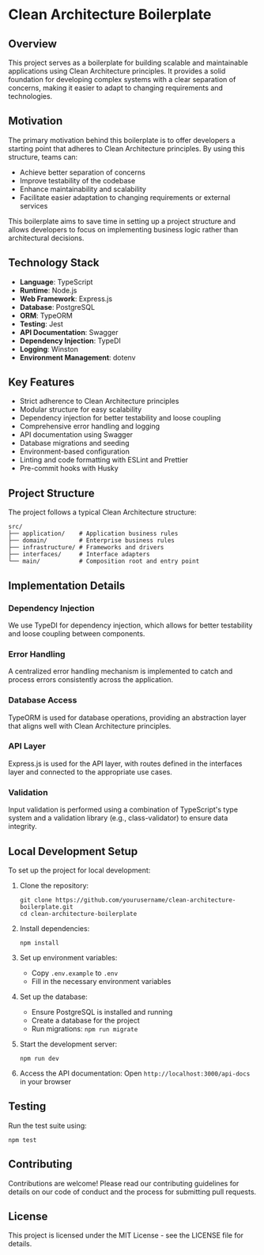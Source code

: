 # Clean Architecture Boilerplate

## Overview

This project serves as a boilerplate for building scalable and maintainable applications using Clean Architecture principles. It provides a solid foundation for developing complex systems with a clear separation of concerns, making it easier to adapt to changing requirements and technologies.

## Motivation

The primary motivation behind this boilerplate is to offer developers a starting point that adheres to Clean Architecture principles. By using this structure, teams can:

- Achieve better separation of concerns
- Improve testability of the codebase
- Enhance maintainability and scalability
- Facilitate easier adaptation to changing requirements or external services

This boilerplate aims to save time in setting up a project structure and allows developers to focus on implementing business logic rather than architectural decisions.

## Technology Stack

- **Language**: TypeScript
- **Runtime**: Node.js
- **Web Framework**: Express.js
- **Database**: PostgreSQL
- **ORM**: TypeORM
- **Testing**: Jest
- **API Documentation**: Swagger
- **Dependency Injection**: TypeDI
- **Logging**: Winston
- **Environment Management**: dotenv

## Key Features

- Strict adherence to Clean Architecture principles
- Modular structure for easy scalability
- Dependency injection for better testability and loose coupling
- Comprehensive error handling and logging
- API documentation using Swagger
- Database migrations and seeding
- Environment-based configuration
- Linting and code formatting with ESLint and Prettier
- Pre-commit hooks with Husky

## Project Structure

The project follows a typical Clean Architecture structure:

```
src/
├── application/    # Application business rules
├── domain/         # Enterprise business rules
├── infrastructure/ # Frameworks and drivers
├── interfaces/     # Interface adapters
└── main/           # Composition root and entry point
```

## Implementation Details

### Dependency Injection

We use TypeDI for dependency injection, which allows for better testability and loose coupling between components.

### Error Handling

A centralized error handling mechanism is implemented to catch and process errors consistently across the application.

### Database Access

TypeORM is used for database operations, providing an abstraction layer that aligns well with Clean Architecture principles.

### API Layer

Express.js is used for the API layer, with routes defined in the interfaces layer and connected to the appropriate use cases.

### Validation

Input validation is performed using a combination of TypeScript's type system and a validation library (e.g., class-validator) to ensure data integrity.

## Local Development Setup

To set up the project for local development:

1. Clone the repository:
   ```
   git clone https://github.com/yourusername/clean-architecture-boilerplate.git
   cd clean-architecture-boilerplate
   ```

2. Install dependencies:
   ```
   npm install
   ```

3. Set up environment variables:
   - Copy `.env.example` to `.env`
   - Fill in the necessary environment variables

4. Set up the database:
   - Ensure PostgreSQL is installed and running
   - Create a database for the project
   - Run migrations: `npm run migrate`

5. Start the development server:
   ```
   npm run dev
   ```

6. Access the API documentation:
   Open `http://localhost:3000/api-docs` in your browser

## Testing

Run the test suite using:

```
npm test
```

## Contributing

Contributions are welcome! Please read our contributing guidelines for details on our code of conduct and the process for submitting pull requests.

## License

This project is licensed under the MIT License - see the LICENSE file for details.
